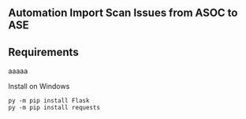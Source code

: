 

## Automation Import Scan Issues from ASOC to ASE


## Requirements

aaaaa

Install on Windows
```
py -m pip install Flask
py -m pip install requests
```
